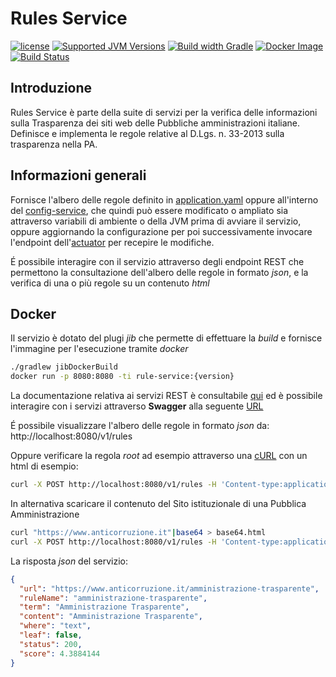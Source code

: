 # Rules Service
[![license](https://img.shields.io/badge/License-AGPL%20v3-blue.svg?logo=gnu&style=for-the-badge)](../main/LICENSE)
[![Supported JVM Versions](https://img.shields.io/badge/JVM-21-brightgreen.svg?style=for-the-badge&logo=Java)](https://openjdk.java.net/install/)
[![Build width Gradle](https://img.shields.io/badge/gradle-02303A?style=for-the-badge&logo=gradle&logoColor=white)](https://gradle.org/)
[![Docker Image](https://img.shields.io/badge/Docker-2CA5E0?style=for-the-badge&logo=docker&logoColor=white)](../../pkgs/container/rule-service)
[![Build Status](https://github.com/cnr-anac/rule-service/actions/workflows/build.yml/badge.svg)](https://github.com/cnr-anac/rule-service/actions/workflows/build.yml)

## Introduzione
Rules Service è parte della suite di servizi per la verifica delle informazioni sulla Trasparenza dei siti web 
delle Pubbliche amministrazioni italiane.
Definisce e implementa le regole relative al D.Lgs. n. 33-2013 sulla trasparenza nella PA.

## Informazioni generali
Fornisce l'albero delle regole definito in [application.yaml](src/main/resources/application.yaml) oppure all'interno del [config-service](../../../config-service),
che quindi può essere modificato o ampliato sia attraverso variabili di ambiente o della JVM prima di avviare il servizio,
oppure aggiornando la configurazione per poi successivamente invocare l'endpoint dell'[actuator](http://localhost:8080/actuator/refresh) per recepire le modifiche. 

É possibile interagire con il servizio attraverso degli endpoint REST che permettono la consultazione dell'albero
delle regole in formato _json_, e la verifica di una o più regole su un contenuto _html_  

## Docker
Il servizio è dotato del plugi _jib_  che permette di effettuare la _build_ e fornisce l'immagine per l'esecuzione tramite _docker_
```bash
./gradlew jibDockerBuild
docker run -p 8080:8080 -ti rule-service:{version}
```
La documentazione relativa ai servizi REST è consultabile [qui](http://localhost:8080/api-docs) ed è possibile interagire
con i servizi attraverso **Swagger** alla seguente [URL](http://localhost:8080/swagger-ui/index.html)

É possibile visualizzare l'albero delle regole in formato _json_ da: http://localhost:8080/v1/rules

Oppure verificare la regola _root_ ad esempio attraverso una [cURL](https://it.wikipedia.org/wiki/Curl) con un html di esempio:
```bash
curl -X POST http://localhost:8080/v1/rules -H 'Content-type:application/json' --data 'PGh0bWw+CiAgICA8aGVhZD4KICAgICAgICA8dGl0bGU+R2VuZXJpY2EgQW1taW5pc3RyYXppb25lPC90aXRsZT4KICAgIDwvaGVhZD4KICAgIDxib2R5PgogICAgICAgIDxwPlBhcnNlZCBIVE1MIGludG8gYSBkb2MuPC9wPgogICAgICAgIDxhIGhyZWY9Ii9hbW1pbmlzdHJhemlvbmUiPkFtbWluaXN0cmF6aW9uZSBUcmFzcGFyZW50ZTwvYT4KICAgICAgICA8YSBocmVmPSIvcHJvZ3JhbW1hdHJhc3BhcmVuemEiPlByb2dyYW1tYSBwZXIgbGEgVHJhc3BhcmVuemE8L2E+CiAgICA8L2JvZHk+CjwvaHRtbD4='| jq .
```
In alternativa scaricare il contenuto del Sito istituzionale di una Pubblica Amministrazione
```bash
curl "https://www.anticorruzione.it"|base64 > base64.html
curl -X POST http://localhost:8080/v1/rules -H 'Content-type:application/json' --data @base64.html |jq .
```
La risposta _json_ del servizio: 
```json
{
  "url": "https://www.anticorruzione.it/amministrazione-trasparente",
  "ruleName": "amministrazione-trasparente",
  "term": "Amministrazione Trasparente",
  "content": "Amministrazione Trasparente",
  "where": "text",
  "leaf": false,
  "status": 200,
  "score": 4.3884144
}
```